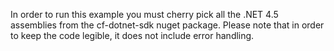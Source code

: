 In order to run this example you must cherry pick all the .NET 4.5 assemblies from the cf-dotnet-sdk nuget package.
Please note that in order to keep the code legible, it does not include error handling.
